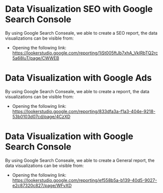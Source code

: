 # Data Visualization SEO with Google Search Console
By using Google Search Conseale, we able to create a SEO report, the data visualizations can be visible from:
- Opening the following link: https://lookerstudio.google.com/reporting/1iSt005ftJb7xhA_VkIRbTQ2rc5a68luT/page/CWWEB

# Data Visualization with Google Ads
By using Google Search Conseale, we able to create a reporrt, the data visualizations can be visible from:
- Opening the following link: https://lookerstudio.google.com/reporting/833dfa3a-f1a3-404e-9218-53b0103d07cd/page/4CzXD

# Data Visualization with Google Search Console
By using Google Search Conseale, we able to create a General report, the data visualizations can be visible from:
- Opening the following link: https://lookerstudio.google.com/reporting/ef558b5a-b139-40d5-9027-e2c87320c827/page/WFvXD